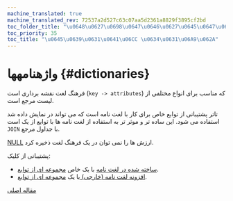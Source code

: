 ```yaml
---
machine_translated: true
machine_translated_rev: 72537a2d527c63c07aa5d2361a8829f3895cf2bd
toc_folder_title: "\u0648\u0627\u0698\u0647\u0646\u0627\u0645\u0647\u0647\u0627"
toc_priority: 35
toc_title: "\u0645\u0639\u0631\u0641\u06CC \u0634\u0631\u06A9\u062A"
---
```


# واژهنامهها {#dictionaries}

فرهنگ لغت نقشه برداری است (`key -> attributes`) که مناسب برای انواع مختلفی از لیست مرجع است.

تاتر پشتیبانی از توابع خاص برای کار با لغت نامه است که می تواند در نمایش داده شد استفاده می شود. این ساده تر و موثر تر به استفاده از لغت نامه ها با توابع از یک است `JOIN` با جداول مرجع.

[NULL](../../sql-reference/syntax.md#null-literal) ارزش ها را نمی توان در یک فرهنگ لغت ذخیره کرد.

پشتیبانی از کلیک:

-   [ساخته شده در لغت نامه](internal-dicts.md#internal_dicts) با یک خاص [مجموعه ای از توابع](../../sql-reference/functions/ym-dict-functions.md).
-   [افزونه لغت نامه (خارجی) ](external-dictionaries/external-dicts.md#dicts-external-dicts) با یک [مجموعه ای از توابع](../../sql-reference/functions/ext-dict-functions.md).

[مقاله اصلی](https://clickhouse.tech/docs/en/query_language/dicts/) <!--hide-->
